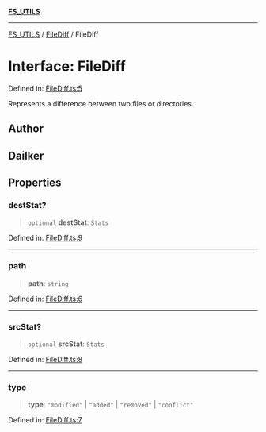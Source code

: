 [**FS_UTILS**](../../README.md)

***

[FS_UTILS](../../README.md) / [FileDiff](../README.md) / FileDiff

# Interface: FileDiff

Defined in: [FileDiff.ts:5](https://github.com/dailker/everyutil-js/blob/7799f3f003cb23f425be3f1c83c38483e2648188/src/fs/FileDiff.ts#L5)

Represents a difference between two files or directories.

## Author

## Dailker

## Properties

### destStat?

> `optional` **destStat**: `Stats`

Defined in: [FileDiff.ts:9](https://github.com/dailker/everyutil-js/blob/7799f3f003cb23f425be3f1c83c38483e2648188/src/fs/FileDiff.ts#L9)

***

### path

> **path**: `string`

Defined in: [FileDiff.ts:6](https://github.com/dailker/everyutil-js/blob/7799f3f003cb23f425be3f1c83c38483e2648188/src/fs/FileDiff.ts#L6)

***

### srcStat?

> `optional` **srcStat**: `Stats`

Defined in: [FileDiff.ts:8](https://github.com/dailker/everyutil-js/blob/7799f3f003cb23f425be3f1c83c38483e2648188/src/fs/FileDiff.ts#L8)

***

### type

> **type**: `"modified"` \| `"added"` \| `"removed"` \| `"conflict"`

Defined in: [FileDiff.ts:7](https://github.com/dailker/everyutil-js/blob/7799f3f003cb23f425be3f1c83c38483e2648188/src/fs/FileDiff.ts#L7)
